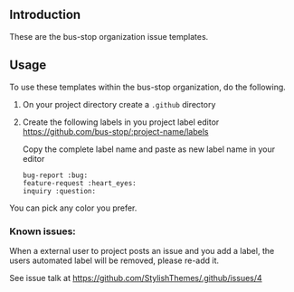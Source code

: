 ## Introduction

These are the bus-stop organization issue templates.


## Usage

To use these templates within the bus-stop organization, do the following.

1. On your project directory create a `.github` directory
2. Create the following labels in you project label editor
   https://github.com/bus-stop/:project-name/labels

   Copy the complete label name and paste as new label name in your editor

   `bug-report :bug:`<br>
   `feature-request :heart_eyes:`<br>
   `inquiry :question:`<br>

You can pick any color you prefer.

### Known issues:

When a external user to project posts an issue and you add a label,
the users automated label will be removed, please re-add it.

See issue talk at https://github.com/StylishThemes/.github/issues/4
   
